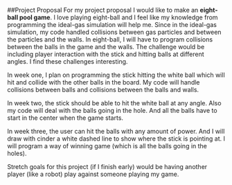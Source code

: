 ##Project Proposal
For my project proposal I would like to make an **eight-ball pool game**. 
I love playing eight-ball
and I feel like my knowledge from programming the ideal-gas simulation will help me.
Since in the ideal-gas simulation, my code handled collisions between gas particles
and between the particles and the walls. In eight-ball, I will have to 
program collisions between the balls in the game and the walls. The challenge would 
be including player interaction with the stick and hitting balls at different
angles. I find these challenges interesting.

In week one, I plan on programming the stick hitting the white ball which will hit
and collide with the other balls in the board. My code will handle collisions between
balls and collisions between the balls and walls.

In week two, the stick should be able to hit the white ball at any angle. Also
my code will deal with the balls going in the hole. And all the balls have to start
in the center when the game starts.

In week three, the user can hit the balls with any amount of power. And I will
draw with cinder a white dashed line to show where the stick is pointing at. I will
program a way of winning game (which is all the balls going in the holes). 

Stretch goals for this project (if I finish early) would be having another player 
(like a robot) play against someone playing my game. 